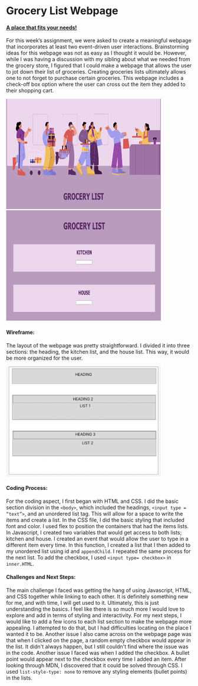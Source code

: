 
# Grocery List Webpage

#### [A place that fits your needs!](https://fatemaalhameli.github.io/ConnectionsLab/Assignments/Assignment3/index.html)

For this week’s assignment, we were asked to create a meaningful webpage that incorporates at least two event-driven user interactions. Brainstorming ideas for this webpage was not as easy as I thought it would be. However, while I was having a discussion with my sibling about what we needed from the grocery store, I figured that I could make a webpage that allows the user to jot down their list of groceries. Creating groceries lists ultimately allows one to not forget to purchase certain groceries. This webpage includes a check-off box option where the user can cross out the item they added to their shopping cart. 

<img src= "https://github.com/FatemaAlhameli/ConnectionsLab/blob/main/Media/Assignments%20Media/g2.png" width = "420" height = "300"> <img src= "https://github.com/FatemaAlhameli/ConnectionsLab/blob/main/Media/Assignments%20Media/g1.png" width = "420" height = "300">

#### Wireframe:

The layout of the webpage was pretty straightforward. I divided it into three sections: the heading, the kitchen list, and the house list. This way, it would be more organized for the user. 

  <img src= "https://github.com/FatemaAlhameli/ConnectionsLab/blob/main/Media/Assignments%20Media/Wireframe%20assignment%203.png" width = "420" height = "300">

#### Coding Process: 
For the coding aspect, I first began with HTML and CSS. I did the basic section division in the ```<body>```, which included the headings, ```<input type = “text”>```, and an unordered list tag. This will allow for a space to write the items and create a list. In the CSS file, I did the basic styling that included font and color. I used flex to position the containers that had the items lists.  In Javascript, I created two variables that would get access to both lists; kitchen and house. I created an event that would allow the user to type in a different item every time. In this function, I created a list that I then added to my unordered list using id and ```appendChild```. I repeated the same process for the next list.  To add the checkbox, I used ```<input type= checkbox>``` in ```inner.HTML```. 



#### Challenges and Next Steps:
The main challenge I faced was getting the hang of using Javascript, HTML, and CSS together while linking to each other. It is definitely something new for me, and with time, I will get used to it. Ultimately, this is just understanding the basics. I feel like there is so much more I would love to explore and add in terms of styling and interactivity. For my next steps, I would like to add a few icons to each list section to make the webpage more appealing. I attempted to do that, but I had difficulties locating on the place I wanted it to be. Another issue I also came across on the webpage page was that when I clicked on the page, a random empty checkbox would appear in the list. It didn't always happen, but I still couldn't find where the issue was in the code. Another issue I faced was when I added the checkbox. A bullet point would appear next to the checkbox every time I added an item. After looking through MDN, I discovered that it could be solved through CSS. I used ```list-style-type: none``` to remove any styling elements (bullet points) in the lists. 
